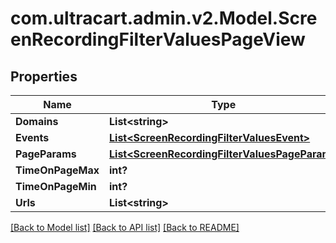 # com.ultracart.admin.v2.Model.ScreenRecordingFilterValuesPageView
## Properties

Name | Type | Description | Notes
------------ | ------------- | ------------- | -------------
**Domains** | **List&lt;string&gt;** |  | [optional] 
**Events** | [**List&lt;ScreenRecordingFilterValuesEvent&gt;**](ScreenRecordingFilterValuesEvent.md) |  | [optional] 
**PageParams** | [**List&lt;ScreenRecordingFilterValuesPageParam&gt;**](ScreenRecordingFilterValuesPageParam.md) |  | [optional] 
**TimeOnPageMax** | **int?** |  | [optional] 
**TimeOnPageMin** | **int?** |  | [optional] 
**Urls** | **List&lt;string&gt;** |  | [optional] 


[[Back to Model list]](../README.md#documentation-for-models) [[Back to API list]](../README.md#documentation-for-api-endpoints) [[Back to README]](../README.md)

